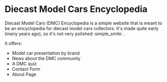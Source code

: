 # Diecast Model Cars Encyclopedia #

Diecast Model Cars (DMC) Encyclopedia is a simple website that is meant to be an encyclopedia for diecast model cars collectors. It's made quite early (many years ago), so it's not
very polished  :simple_smile: .

It offers:
* Model car presentation by brand
* News about the DMC community
* A DMC quiz
* Contact Form
* About Page
